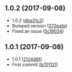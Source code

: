 <a name="1.0.2"></a>
## 1.0.2 (2017-09-08)

* 1.0.2 ([dba31c2](https://github.com/wessberg/scroll-behavior-polyfill/commit/dba31c2))
* Bumped version ([372ea1e](https://github.com/wessberg/scroll-behavior-polyfill/commit/372ea1e))
* Fixed an issue ([5c19034](https://github.com/wessberg/scroll-behavior-polyfill/commit/5c19034))



<a name="1.0.1"></a>
## 1.0.1 (2017-09-08)

* 1.0.1 ([212446f](https://github.com/wessberg/scroll-behavior-polyfill/commit/212446f))
* First commit ([b701121](https://github.com/wessberg/scroll-behavior-polyfill/commit/b701121))




